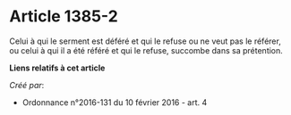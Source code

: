 # Article 1385-2

Celui à qui le serment est déféré et qui le refuse ou ne veut pas le référer, ou celui à qui il a été référé et qui le
refuse, succombe dans sa prétention.

**Liens relatifs à cet article**

_Créé par_:

  - Ordonnance n°2016-131 du 10 février 2016 - art. 4
